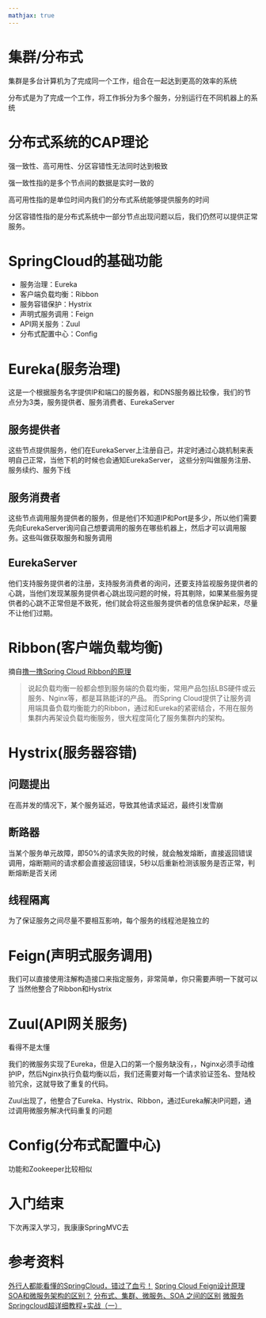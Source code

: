 ```yaml
---
mathjax: true
---
```


# 集群/分布式
集群是多台计算机为了完成同一个工作，组合在一起达到更高的效率的系统

分布式是为了完成一个工作，将工作拆分为多个服务，分别运行在不同机器上的系统
<!-- more -->
# 分布式系统的CAP理论
强一致性、高可用性、分区容错性无法同时达到极致

强一致性指的是多个节点间的数据是实时一致的

高可用性指的是单位时间内我们的分布式系统能够提供服务的时间

分区容错性指的是分布式系统中一部分节点出现问题以后，我们仍然可以提供正常服务。

# SpringCloud的基础功能
- 服务治理：Eureka
- 客户端负载均衡：Ribbon
- 服务容错保护：Hystrix  
- 声明式服务调用：Feign
- API网关服务：Zuul
- 分布式配置中心：Config

# Eureka(服务治理)
这是一个根据服务名字提供IP和端口的服务器，和DNS服务器比较像，我们的节点分为3类，服务提供者、服务消费者、EurekaServer
## 服务提供者
这些节点提供服务，他们在EurekaServer上注册自己，并定时通过心跳机制来表明自己正常，当他下机的时候也会通知EurekaServer， 这些分别叫做服务注册、服务续约、服务下线
## 服务消费者
这些节点调用服务提供者的服务，但是他们不知道IP和Port是多少，所以他们需要先向EurekaServer询问自己想要调用的服务在哪些机器上，然后才可以调用服务。这些叫做获取服务和服务调用
## EurekaServer
他们支持服务提供者的注册，支持服务消费者的询问，还要支持监视服务提供者的心跳，当他们发现某服务提供者心跳出现问题的时候，将其剔除，如果某些服务提供者的心跳不正常但是不致死，他们就会将这些服务提供者的信息保护起来，尽量不让他们过期。

# Ribbon(客户端负载均衡)
摘自[撸一撸Spring Cloud Ribbon的原理](https://www.cnblogs.com/kongxianghai/p/8445030.html)
>说起负载均衡一般都会想到服务端的负载均衡，常用产品包括LBS硬件或云服务、Nginx等，都是耳熟能详的产品。
>而Spring Cloud提供了让服务调用端具备负载均衡能力的Ribbon，通过和Eureka的紧密结合，不用在服务集群内再架设负载均衡服务，很大程度简化了服务集群内的架构。

# Hystrix(服务器容错)
## 问题提出
在高并发的情况下，某个服务延迟，导致其他请求延迟，最终引发雪崩
## 断路器
当某个服务单元故障，即50%的请求失败的时候，就会触发熔断，直接返回错误调用，熔断期间的请求都会直接返回错误，5秒以后重新检测该服务是否正常，判断熔断是否关闭
## 线程隔离
为了保证服务之间尽量不要相互影响，每个服务的线程池是独立的

# Feign(声明式服务调用)
我们可以直接使用注解构造接口来指定服务，非常简单，你只需要声明一下就可以了
当然他整合了Ribbon和Hystrix

# Zuul(API网关服务)
看得不是太懂

我们的微服务实现了Eureka，但是入口的第一个服务缺没有，，Nginx必须手动维护IP，然后Nginx执行负载均衡以后，我们还需要对每一个请求验证签名、登陆校验冗余，这就导致了重复的代码。

Zuul出现了，他整合了Eureka、Hystrix、Ribbon，通过Eureka解决IP问题，通过调用微服务解决代码重复的问题

# Config(分布式配置中心)
功能和Zookeeper比较相似

# 入门结束
下次再深入学习，我康康SpringMVC去






# 参考资料
[外行人都能看懂的SpringCloud，错过了血亏！](https://mp.weixin.qq.com/s?__biz=MzAwNDA2OTM1Ng==&mid=2453140943&idx=1&sn=72ef2d1aa0a5a0265babfdce7234cefd&scene=21%23wechat_redirect)
[Spring Cloud Feign设计原理](https://www.jianshu.com/p/8c7b92b4396c)
[SOA和微服务架构的区别？](https://www.zhihu.com/question/37808426)
[分布式、集群、微服务、SOA 之间的区别](https://blog.csdn.net/heatdeath/article/details/79038795)
[微服务Springcloud超详细教程+实战（一）](https://blog.csdn.net/weixin_41838683/article/details/84959520?depth_1-utm_source=distribute.pc_relevant.none-task-blog-OPENSEARCH-5&utm_source=distribute.pc_relevant.none-task-blog-OPENSEARCH-5)